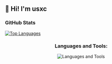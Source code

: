<h2>👋 Hi! I'm usxc</h2>


<h3 align="left">GitHub Stats</h3>

<p align="left">
  <a href="https://github.com/anuraghazra/github-readme-stats">
    <img
      src="https://github-readme-stats.vercel.app/api/top-langs/?username=usxc&layout=compact&langs_count=8&theme=tokyonight&locale=en"
      alt="Top Languages"
    />
  </a>
</p>

<h3 align="center">Languages and Tools:</h3>
<p align="center">
  <img
    alt="Languages and Tools"
    src="https://skillicons.dev/icons?i=bash,html,css,js,ts,react,nextjs,nodejs,python,java,django,postgresql,tailwind,git,docker,linux&perline=9&theme=dark"
  />
</p>

